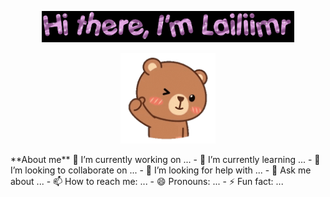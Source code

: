 <p align="center"><a href="https://lailiimr.github.io"><img width="80%" src="text (2).gif" /></a></p>
<p align="center"><a href="https://lailiimr.github.io"><img width="30%" src="bear-hug-unscreen.gif" /></a></p>
**About me**
🔭 I’m currently working on ...
- 🌱 I’m currently learning ...
- 👯 I’m looking to collaborate on ...
- 🤔 I’m looking for help with ...
- 💬 Ask me about ...
- 📫 How to reach me: ...
- 😄 Pronouns: ...
- ⚡ Fun fact: ...
